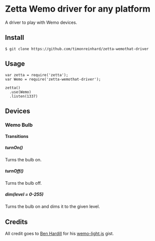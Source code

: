 # Zetta Wemo driver for any platform

A driver to play with Wemo devices.

## Install

```
$ git clone https://github.com/timonreinhard/zetta-wemothat-driver
```

## Usage

```
var zetta = require('zetta');
var Wemo = require('zetta-wemothat-driver');

zetta()
  .use(Wemo)
  .listen(1337)
```

## Devices

### Wemo Bulb

#### Transitions

##### turnOn()

Turns the bulb on.

##### turnOff()

Turns the bulb off.

##### dim(level = 0-255)

Turns the bulb on and dims it to the given level.

## Credits

All credit goes to [Ben Hardill](https://github.com/hardillb) for his [wemo-light.js](https://gist.github.com/hardillb/1279241bb886ee28c05b) gist.
